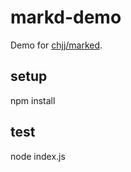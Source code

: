 # markd-demo

Demo for [chjj/marked](https://github.com/chjj/marked).


## setup

npm install


## test

node index.js
